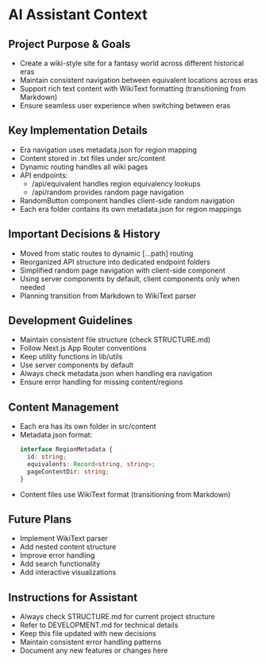 # AI Assistant Context

## Project Purpose & Goals
- Create a wiki-style site for a fantasy world across different historical eras
- Maintain consistent navigation between equivalent locations across eras
- Support rich text content with WikiText formatting (transitioning from Markdown)
- Ensure seamless user experience when switching between eras

## Key Implementation Details
- Era navigation uses metadata.json for region mapping
- Content stored in .txt files under src/content
- Dynamic routing handles all wiki pages
- API endpoints:
  - /api/equivalent handles region equivalency lookups
  - /api/random provides random page navigation
- RandomButton component handles client-side random navigation
- Each era folder contains its own metadata.json for region mappings

## Important Decisions & History
- Moved from static routes to dynamic [...path] routing
- Reorganized API structure into dedicated endpoint folders
- Simplified random page navigation with client-side component
- Using server components by default, client components only when needed
- Planning transition from Markdown to WikiText parser

## Development Guidelines
- Maintain consistent file structure (check STRUCTURE.md)
- Follow Next.js App Router conventions
- Keep utility functions in lib/utils
- Use server components by default
- Always check metadata.json when handling era navigation
- Ensure error handling for missing content/regions

## Content Management
- Each era has its own folder in src/content
- Metadata.json format:
  ```typescript
  interface RegionMetadata {
    id: string;
    equivalents: Record<string, string>;
    pageContentDir: string;
  }
  ```
- Content files use WikiText format (transitioning from Markdown)

## Future Plans
- Implement WikiText parser
- Add nested content structure
- Improve error handling
- Add search functionality
- Add interactive visualizations

## Instructions for Assistant
- Always check STRUCTURE.md for current project structure
- Refer to DEVELOPMENT.md for technical details
- Keep this file updated with new decisions
- Maintain consistent error handling patterns
- Document any new features or changes here 
